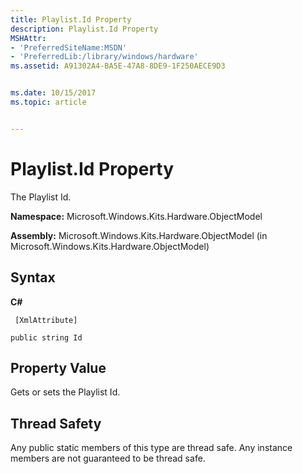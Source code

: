 ```yaml
---
title: Playlist.Id Property
description: Playlist.Id Property
MSHAttr:
- 'PreferredSiteName:MSDN'
- 'PreferredLib:/library/windows/hardware'
ms.assetid: A91302A4-BA5E-47A8-8DE9-1F250AECE9D3


ms.date: 10/15/2017
ms.topic: article


---
```


# Playlist.Id Property


The Playlist Id.

**Namespace:** Microsoft.Windows.Kits.Hardware.ObjectModel

**Assembly:** Microsoft.Windows.Kits.Hardware.ObjectModel (in Microsoft.Windows.Kits.Hardware.ObjectModel)

## <span id="Syntax"></span><span id="syntax"></span><span id="SYNTAX"></span>Syntax


**C#**

` [XmlAttribute]`

`public string Id`

## <span id="Property_Value"></span><span id="property_value"></span><span id="PROPERTY_VALUE"></span>Property Value


Gets or sets the Playlist Id.

## <span id="Thread_Safety"></span><span id="thread_safety"></span><span id="THREAD_SAFETY"></span>Thread Safety


Any public static members of this type are thread safe. Any instance members are not guaranteed to be thread safe.

 

 






